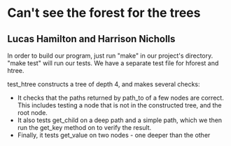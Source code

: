 # Can't see the forest for the trees

## Lucas Hamilton and Harrison Nicholls

In order to build our program, just run "make" in our project's directory. "make test" will run our tests. We have a separate test file for hforest and htree.

test_htree constructs a tree of depth 4, and makes several checks:

- It checks that the paths returned by path_to of a few nodes are correct. This includes testing a node that is not in the constructed tree, and the root node.
- It also tests get\_child on a deep path and a simple path, which we then run the get\_key method on to verify the result.
- Finally, it tests get_value on two nodes - one deeper than the other
